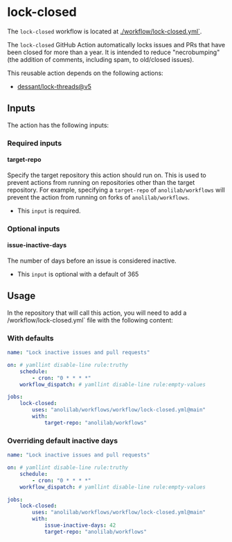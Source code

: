 # lock-closed

The `lock-closed` workflow is located at [./workflow/lock-closed.yml`](https://github.com/anolilab/workflows/tree/main/workflow/lock-closed.yml).

The `lock-closed` GitHub Action automatically locks issues and PRs that have been closed for more than a year.
It is intended to reduce "necrobumping" (the addition of comments, including spam, to old/closed issues).

This reusable action depends on the following actions:

-   [dessant/lock-threads@v5](https://github.com/dessant/lock-threads)

## Inputs

The action has the following inputs:

### Required inputs

#### target-repo

Specify the target repository this action should run on. This is used to prevent actions from running on repositories other than the target repository. For example, specifying a `target-repo` of `anolilab/workflows` will prevent the action from running on forks of `anolilab/workflows`.

-   This `input` is required.

### Optional inputs

#### issue-inactive-days

The number of days before an issue is considered inactive.

-   This `input` is optional with a default of 365

## Usage

In the repository that will call this action, you will need to add a /workflow/lock-closed.yml` file with the following content:

### With defaults

```yml
name: "Lock inactive issues and pull requests"

on: # yamllint disable-line rule:truthy
    schedule:
        - cron: "0 * * * *"
    workflow_dispatch: # yamllint disable-line rule:empty-values

jobs:
    lock-closed:
        uses: "anolilab/workflows/workflow/lock-closed.yml@main"
        with:
            target-repo: "anolilab/workflows"
```

### Overriding default inactive days

```yml
name: "Lock inactive issues and pull requests"

on: # yamllint disable-line rule:truthy
    schedule:
        - cron: "0 * * * *"
    workflow_dispatch: # yamllint disable-line rule:empty-values

jobs:
    lock-closed:
        uses: "anolilab/workflows/workflow/lock-closed.yml@main"
        with:
            issue-inactive-days: 42
            target-repo: "anolilab/workflows"
```
